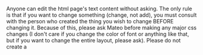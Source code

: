Anyone can edit the html page's text content without asking.  The only rule is that if you want to change something (change, not add), you must consult with the person who created the thing you wish to change BEFORE changing it.  Because of this, please ask Mateo before making any major css changes (I don't care if you change the color of font or anything like that, but if you want to change the entire layout, please ask).  Please do not create a <style> or <script> tag in the html file, just use the style.css and script.js files.  If you want to create new js or css files, that is fine, just don't forget to reference them in index.html. You may use outside libraries as well.  If you want to change the names of the classes, you don't need to ask, but blease be sure to change them in all 3 files so that you don't screw up the entire page.  The following is a list of all the classes.  Please edit this list if you change any class names.

The css file already styles everything, so please use the following layout.  If you wish to change it, please consult the rules stated above.

Each section is div.eg
Inside of this there are 2 divs, one for the text above the example box, and one for the actual box.
The text is div.egtext, and it contains a <p> tag for the description of the text, and two <h2> tags that read jQuery and dotjz.
	Feel free in a new section to edit the <p> tag, but the <h2> tags are counted as layout, so follow the above rules.
The example boxes are inside div.egenclose
Inside there are two identical divs.
The first is the jQuery example, the second is the dotjz example.
	Remember that the jQuery example has to be real jQuery, and the dotjz example has to correspond exactly to the jQuery example.  If you create any new commands here, please add them to the commands.txt file in the actual dotjz repo
Each div.egeg has ONE <p> tag.
For syntax highlighting, use a <span class="color"> tag where color is one of the already defined colors.  If you need a new color, simply add it in the css file with the same format as the others.  Feel free to change a color, but for simplicity, all the colors are 100% opacity and in hex format.  The class names correspond to the actual names of the hex color, I recomend you use the following site for this (//colours.neilorangepeel.com).  If you change the color, please change the class name as well.
Tabs are 7 spaces.

The easiest way to create a new section is to copy an entire div.eg and paste it underneath the last one.  Change everything BUT the <h2> tags.

For consistency with the syntax highlighting, please look at other examples to determine what colors to use where.  For plain white text, do not use a <span> tag, simply write in the <p> tag.

If you are unhappy with any of these rules, use the facebook chat so we can ALL discuss and then ammend them.

Happy holidays and happy hacking!